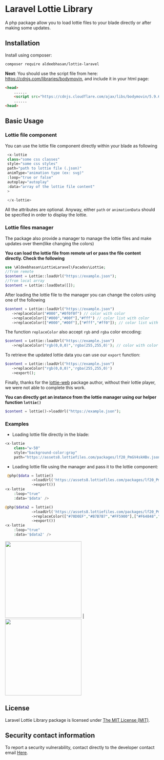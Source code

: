 Laravel Lottie Library
=====
A php package allow you to load lottie files to your blade directly 
or after making some updates. 

Installation
------------

Install using composer:

```bash
composer require aldeebhasan/lottie-laravel
```

**Next**: You should use the script file from here: https://cdnjs.com/libraries/bodymovin,
and include it in your html page:
```html
<head>
    ......
    <script src="https://cdnjs.cloudflare.com/ajax/libs/bodymovin/5.9.6/lottie.min.js" ></script>
    ......
<head>
```

Basic Usage
-----------

### Lottie file component

You can use the lottie file component directly within your blade as following
```php
 <x-lottie 
 class="some css classes" 
 style="some css styles" 
 path="path to lottie file (.json)"
 animType="animation type (ex: svg)"
 :loop="true or false"
 autoplay="autoplay"
 :data="array of the lottie file content"
 >
 
 </x-lottie>
```

All the attributes are optional. Anyway, either 
`path` or `animationData` should be specified in order to 
display the lottie. 

### Lottie files manager
The package also provide a manager to manage the lottie files and make updates
over them(like changing the colors)

**You can load the lottie file from remote url or pass the file content directly. Check the following**

```php
use \Aldeebhasan\LottieLaravel\Facades\Lottie;
//from remote
$content = Lottie::loadUrl("https://example.json");
//from local array
$content = Lottie::loadData([]);
```
After loading the lottie file to the manager you can 
change the colors  using one of the following 
```php
$content = Lottie::loadUrl("https://example.json")
   ->replaceColor("#000","#0f0f0f") // color with color
   ->replaceColor(["#000","#00f"],"#fff") // color list with color
   ->replaceColor(["#000","#00f"],["#fff","#ff0"]); // color list with color list
```
The function `replaceColor` also accept `rgb` and `rgba` color encoding:
```php
$content = Lottie::loadUrl("https://example.json")
   ->replaceColor("rgb(0,0,0)",'rgba(255,255,0)'); // color with color
```

To retrieve the updated lottie data you can use our `export` function:

```php
$content = Lottie::loadUrl("https://example.json")
   ->replaceColor("rgb(0,0,0)",'rgba(255,255,0)')
   ->export();
```

Finally, thanks for the [lottie-web](https://github.com/airbnb/lottie-web) package author, 
without their lottie player, we were not able to complete this work.

**You can directly get an instance from the lottie manager using our helper function `lottie()`**
```php
$content = lottie()->loadUrl("https://example.json");
```
### Examples
- Loading lottie file directly in the blade:
```php
<x-lottie 
    class="w-50" 
    style="background-color:gray"  
    path="https://assets8.lottiefiles.com/packages/lf20_PmGV4skHBv.json"/>
```
- Loading lottie file using the manager and pass it to the lottie component:
```php
 @php($data = lottie()
            ->loadUrl('https://assets8.lottiefiles.com/packages/lf20_PmGV4skHBv.json')
            ->export())
<x-lottie 
    :loop="true"   
    :data='$data' />

@php($data2 = lottie()
            ->loadUrl('https://assets8.lottiefiles.com/packages/lf20_PmGV4skHBv.json')
            ->replaceColor(["#70D0EF","#B7B7B7","#FF5900"],["#F64848","#FFA900","#003BFF"])
            ->export())
<x-lottie 
    :loop="true"   
    :data='$data2' />
```

<img  src="https://user-images.githubusercontent.com/62222392/194541107-37fb0f4f-0a34-42ab-a854-8811ebb5e24a.gif" width="250"/> |  <img src="https://user-images.githubusercontent.com/62222392/194541252-d89a9f29-e8be-4156-ba82-b44612442815.gif" width=250>


## License

Laravel Lottie Library package is licensed under [The MIT License (MIT)](https://github.com/git/git-scm.com/blob/main/MIT-LICENSE.txt).

## Security contact information

To report a security vulnerability, contact directly to the developer contact email [Here](mailto:aldeeb.91@gmail.com).
